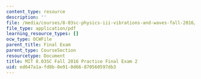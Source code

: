 ```yaml
---
content_type: resource
description: ''
file: /media/courses/8-03sc-physics-iii-vibrations-and-waves-fall-2016/ed647a1afd8b0e910d66870560597db3_MIT8_03SCF16_PracticeFinalExam2.pdf
file_type: application/pdf
learning_resource_types: []
ocw_type: OCWFile
parent_title: Final Exam
parent_type: CourseSection
resourcetype: Document
title: MIT 8.03SC Fall 2016 Practice Final Exam 2
uid: ed647a1a-fd8b-0e91-0d66-870560597db3
---
```

